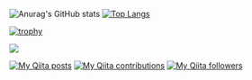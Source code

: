 ![Anurag's GitHub stats](https://github-readme-stats.vercel.app/api?username=shion0625&show_icons=true&theme=tokyonight)
[![Top Langs](https://github-readme-stats.vercel.app/api/top-langs/?username=shion0625&layout=compact&theme=tokyonight)](https://github.com/anuraghazra/github-readme-stats)


<!--
**shion0625/shion0625** is a ✨ _special_ ✨ repository because its `README.md` (this file) appears on your GitHub profile.

Here are some ideas to get you started:

- 🔭 I’m currently working on ...
- 🌱 I’m currently learning ...
- 👯 I’m looking to collaborate on ...
- 🤔 I’m looking for help with ...
- 💬 Ask me about ...
- 📫 How to reach me: ...
- 😄 Pronouns: ...
- ⚡ Fun fact: ...
-->

[![trophy](https://github-profile-trophy.vercel.app/?username=shion0625&column=7)](https://github.com/ryo-ma/github-profile-trophy)

![](https://github-profile-summary-cards.vercel.app/api/cards/profile-details?username=shion0625&theme=vue)

[![My Qiita posts](https://qiita-badge.apiapi.app/s/shion0625/posts.svg)](https://qiita.com/shion0625)
[![My Qiita contributions](https://qiita-badge.apiapi.app/s/shion0625/contributions.svg)](https://qiita.com/shion0625)
[![My Qiita followers](https://qiita-badge.apiapi.app/s/shion0625/followers.svg)](https://qiita.com/shion0625)
